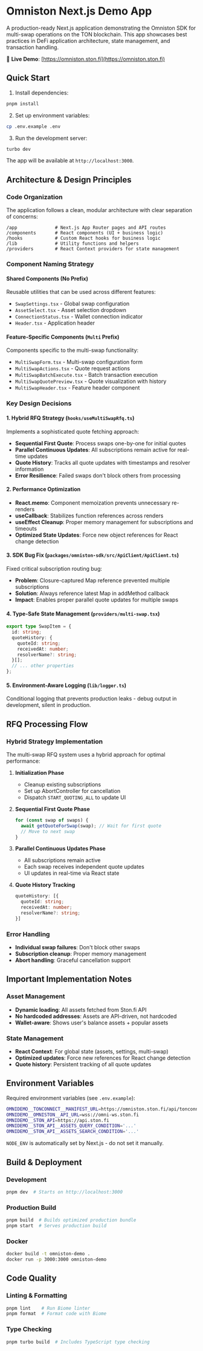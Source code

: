 # Omniston Next.js Demo App

A production-ready Next.js application demonstrating the Omniston SDK for multi-swap operations on the TON blockchain. This app showcases best practices in DeFi application architecture, state management, and transaction handling.

🔗 **Live Demo**: [https://omniston.ston.fi](https://omniston.ston.fi)

## Quick Start

1. Install dependencies:
```sh
pnpm install
```

2. Set up environment variables:
```sh
cp .env.example .env
```

3. Run the development server:
```sh
turbo dev
```

The app will be available at `http://localhost:3000`.

## Architecture & Design Principles

### Code Organization

The application follows a clean, modular architecture with clear separation of concerns:

```
/app              # Next.js App Router pages and API routes
/components       # React components (UI + business logic)
/hooks            # Custom React hooks for business logic
/lib              # Utility functions and helpers
/providers        # React Context providers for state management
```

### Component Naming Strategy

#### Shared Components (No Prefix)
Reusable utilities that can be used across different features:
- `SwapSettings.tsx` - Global swap configuration
- `AssetSelect.tsx` - Asset selection dropdown
- `ConnectionStatus.tsx` - Wallet connection indicator
- `Header.tsx` - Application header

#### Feature-Specific Components (`Multi` Prefix)
Components specific to the multi-swap functionality:
- `MultiSwapForm.tsx` - Multi-swap configuration form
- `MultiSwapActions.tsx` - Quote request actions
- `MultiSwapBatchExecute.tsx` - Batch transaction execution
- `MultiSwapQuotePreview.tsx` - Quote visualization with history
- `MultiSwapHeader.tsx` - Feature header component

### Key Design Decisions

#### 1. **Hybrid RFQ Strategy** (`hooks/useMultiSwapRfq.ts`)
Implements a sophisticated quote fetching approach:
- **Sequential First Quote**: Process swaps one-by-one for initial quotes
- **Parallel Continuous Updates**: All subscriptions remain active for real-time updates
- **Quote History**: Tracks all quote updates with timestamps and resolver information
- **Error Resilience**: Failed swaps don't block others from processing

#### 2. **Performance Optimization**
- **React.memo**: Component memoization prevents unnecessary re-renders
- **useCallback**: Stabilizes function references across renders
- **useEffect Cleanup**: Proper memory management for subscriptions and timeouts
- **Optimized State Updates**: Force new object references for React change detection

#### 3. **SDK Bug Fix** (`packages/omniston-sdk/src/ApiClient/ApiClient.ts`)
Fixed critical subscription routing bug:
- **Problem**: Closure-captured Map reference prevented multiple subscriptions
- **Solution**: Always reference latest Map in addMethod callback
- **Impact**: Enables proper parallel quote updates for multiple swaps

#### 4. **Type-Safe State Management** (`providers/multi-swap.tsx`)
```typescript
export type SwapItem = {
  id: string;
  quoteHistory: {
    quoteId: string;
    receivedAt: number;
    resolverName?: string;
  }[];
  // ... other properties
};
```

#### 5. **Environment-Aware Logging** (`lib/logger.ts`)
Conditional logging that prevents production leaks - debug output in development, silent in production.

## RFQ Processing Flow

### Hybrid Strategy Implementation
The multi-swap RFQ system uses a hybrid approach for optimal performance:

1. **Initialization Phase**
   - Cleanup existing subscriptions
   - Set up AbortController for cancellation
   - Dispatch `START_QUOTING_ALL` to update UI

2. **Sequential First Quote Phase**
   ```typescript
   for (const swap of swaps) {
     await getQuoteForSwap(swap); // Wait for first quote
     // Move to next swap
   }
   ```

3. **Parallel Continuous Updates Phase**
   - All subscriptions remain active
   - Each swap receives independent quote updates
   - UI updates in real-time via React state

4. **Quote History Tracking**
   ```typescript
   quoteHistory: [{
     quoteId: string;
     receivedAt: number;
     resolverName?: string;
   }]
   ```

### Error Handling
- **Individual swap failures**: Don't block other swaps
- **Subscription cleanup**: Proper memory management
- **Abort handling**: Graceful cancellation support

## Important Implementation Notes

### Asset Management
- **Dynamic loading**: All assets fetched from Ston.fi API
- **No hardcoded addresses**: Assets are API-driven, not hardcoded
- **Wallet-aware**: Shows user's balance assets + popular assets

### State Management
- **React Context**: For global state (assets, settings, multi-swap)
- **Optimized updates**: Force new references for React change detection
- **Quote history**: Persistent tracking of all quote updates

## Environment Variables

Required environment variables (see `.env.example`):

```bash
OMNIDEMO__TONCONNECT__MANIFEST_URL=https://omniston.ston.fi/api/tonconnect-manifest
OMNIDEMO__OMNISTON__API_URL=wss://omni-ws.ston.fi
OMNIDEMO__STON_API=https://api.ston.fi
OMNIDEMO__STON_API__ASSETS_QUERY_CONDITION='...'
OMNIDEMO__STON_API__ASSETS_SEARCH_CONDITION='...'
```

`NODE_ENV` is automatically set by Next.js - do not set it manually.

## Build & Deployment

### Development
```sh
pnpm dev  # Starts on http://localhost:3000
```

### Production Build
```sh
pnpm build  # Builds optimized production bundle
pnpm start  # Serves production build
```

### Docker
```sh
docker build -t omniston-demo .
docker run -p 3000:3000 omniston-demo
```

## Code Quality

### Linting & Formatting
```sh
pnpm lint    # Run Biome linter
pnpm format  # Format code with Biome
```

### Type Checking
```sh
pnpm turbo build  # Includes TypeScript type checking
```